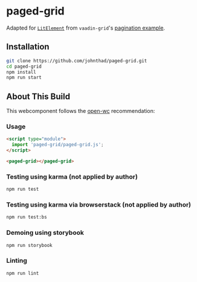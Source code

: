 # paged-grid

Adapted for [`LitElement`](https://lit-element.polymer-project.org/) from `vaadin-grid`'s [pagination example](https://vaadin.com/components/vaadin-grid/html-examples/grid-pagination-demos).

## Installation

```bash
git clone https://github.com/johnthad/paged-grid.git
cd paged-grid
npm install
npm run start
```

## About This Build

This webcomponent follows the [open-wc](https://github.com/open-wc/open-wc) recommendation:

### Usage

```html
<script type="module">
  import 'paged-grid/paged-grid.js';
</script>

<paged-grid></paged-grid>
```

### Testing using karma (not applied by author)

```bash
npm run test
```

### Testing using karma via browserstack (not applied by author)

```bash
npm run test:bs
```

### Demoing using storybook

```bash
npm run storybook
```

### Linting

```bash
npm run lint
```
